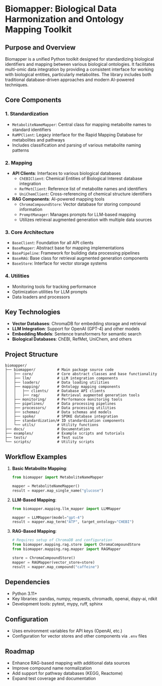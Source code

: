 # Biomapper: Biological Data Harmonization and Ontology Mapping Toolkit

## Purpose and Overview
Biomapper is a unified Python toolkit designed for standardizing biological identifiers and mapping between various biological ontologies. It facilitates multi-omic data integration by providing a consistent interface for working with biological entities, particularly metabolites. The library includes both traditional database-driven approaches and modern AI-powered techniques.

## Core Components

### 1. Standardization
- `MetaboliteNameMapper`: Central class for mapping metabolite names to standard identifiers
- `RaMPClient`: Legacy interface for the Rapid Mapping Database for metabolites and pathways
- Includes classification and parsing of various metabolite naming patterns

### 2. Mapping
- **API Clients**: Interfaces to various biological databases
  - `ChEBIClient`: Chemical Entities of Biological Interest database integration
  - `RefMetClient`: Reference list of metabolite names and identifiers
  - `UniChemClient`: Cross-referencing of chemical structure identifiers
- **RAG Components**: AI-powered mapping tools
  - `ChromaCompoundStore`: Vector database for storing compound information
  - `PromptManager`: Manages prompts for LLM-based mapping
  - Utilizes retrieval augmented generation with multiple data sources

### 3. Core Architecture
- `BaseClient`: Foundation for all API clients
- `BaseMapper`: Abstract base for mapping implementations
- `BasePipeline`: Framework for building data processing pipelines
- `BaseRAG`: Base class for retrieval augmented generation components
- `BaseStore`: Interface for vector storage systems

### 4. Utilities
- Monitoring tools for tracking performance
- Optimization utilities for LLM prompts
- Data loaders and processors

## Key Technologies
- **Vector Databases**: ChromaDB for embedding storage and retrieval
- **LLM Integration**: Support for OpenAI (GPT-4) and other models
- **Embedding Models**: Sentence transformers for semantic search
- **Biological Databases**: ChEBI, RefMet, UniChem, and others

## Project Structure
```
biomapper/
├── biomapper/          # Main package source code
│   ├── core/           # Core abstract classes and base functionality
│   ├── llm/            # LLM integration components
│   ├── loaders/        # Data loading utilities
│   ├── mapping/        # Ontology mapping components
│   │   ├── clients/    # Database API clients
│   │   ├── rag/        # Retrieval augmented generation tools
│   ├── monitoring/     # Performance monitoring tools
│   ├── pipelines/      # Data processing pipelines
│   ├── processors/     # Data processing utilities
│   ├── schemas/        # Data schemas and models
│   ├── spoke/          # SPOKE database integration
│   ├── standardization/# ID standardization components
│   └── utils/          # Utility functions
├── docs/               # Documentation
├── examples/           # Example scripts and tutorials
├── tests/              # Test suite
└── scripts/            # Utility scripts
```

## Workflow Examples
1. **Basic Metabolite Mapping**:
   ```python
   from biomapper import MetaboliteNameMapper
   
   mapper = MetaboliteNameMapper()
   result = mapper.map_single_name("glucose")
   ```

2. **LLM-Based Mapping**:
   ```python
   from biomapper.mapping.llm_mapper import LLMMapper
   
   mapper = LLMMapper(model="gpt-4")
   result = mapper.map_term("ATP", target_ontology="CHEBI")
   ```

3. **RAG-Based Mapping**:
   ```python
   # Requires setup of ChromaDB and configuration
   from biomapper.mapping.rag.store import ChromaCompoundStore
   from biomapper.mapping.rag.mapper import RAGMapper
   
   store = ChromaCompoundStore()
   mapper = RAGMapper(vector_store=store)
   result = mapper.map_compound("caffeine")
   ```

## Dependencies
- Python 3.11+
- Key libraries: pandas, numpy, requests, chromadb, openai, dspy-ai, rdkit
- Development tools: pytest, mypy, ruff, sphinx

## Configuration
- Uses environment variables for API keys (OpenAI, etc.)
- Configuration for vector stores and other components via `.env` files

## Roadmap
- Enhance RAG-based mapping with additional data sources
- Improve compound name normalization
- Add support for pathway databases (KEGG, Reactome)
- Expand test coverage and documentation
